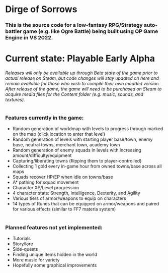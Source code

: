 # Dirge of Sorrows
### This is the source code for a low-fantasy RPG/Strategy auto-battler game (e.g. like Ogre Battle) being built using OP Game Engine in VS 2022.
#
# Current state: Playable Early Alpha
###### Releases will only be available up through Beta state of the game prior to actual release on Steam, but code changes will stay updated on here and remain available for those who wish to compile their own modded version. After release of the game, the game will need to be purchased on Steam to acquire media files for the Content folder (e.g. music, sounds, and textures).
# 
### Features currently in the game:
- Random generation of worldmap with levels to progress through marked on the map (click location to enter that level)
- Random generation of levels with starting player base/town, enemy base, neutral towns, merchant town, academy town
- Random generation of enemy squads in levels with increasing amount/difficulty/equipment
- Capturing/liberating towns (flipping them to player-controlled)
- Collecting 1 gold every in-game hour from owned towns/base across all maps
- Squads recover HP/EP when idle on towns/base
- A* pathing for squad movement
- Character XP/Level progression
- 4 character stats: Strength, Intelligence, Dexterity, and Agility
- Various tiers of armor/weapons to equip on characters
- 14 types of Runes that can be equipped on armor/weapons and paired for various effects (similar to FF7 materia system)
#
### Planned features not yet implemented:
- Tutorials
- Story/lore
- Side-quests
- Finding unique items hidden in the world
- More music for variety
- Hopefully some graphical improvements
